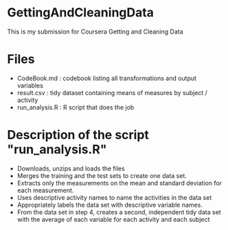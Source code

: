 # GettingAndCleaningData
This is my submission for Coursera Getting and Cleaning Data

# Files
  * CodeBook.md : codebook listing all transformations and output variables
  * result.csv : tidy dataset containing means of measures by subject / activity
  * run_analysis.R : R script that does the job

# Description of the script "run_analysis.R"
  * Downloads, unzips and loads the files
  * Merges the training and the test sets to create one data set.
  * Extracts only the measurements on the mean and standard deviation for each measurement.
  * Uses descriptive activity names to name the activities in the data set
  * Appropriately labels the data set with descriptive variable names.
  * From the data set in step 4, creates a second, independent tidy data set with the average of each variable for each activity and each subject
